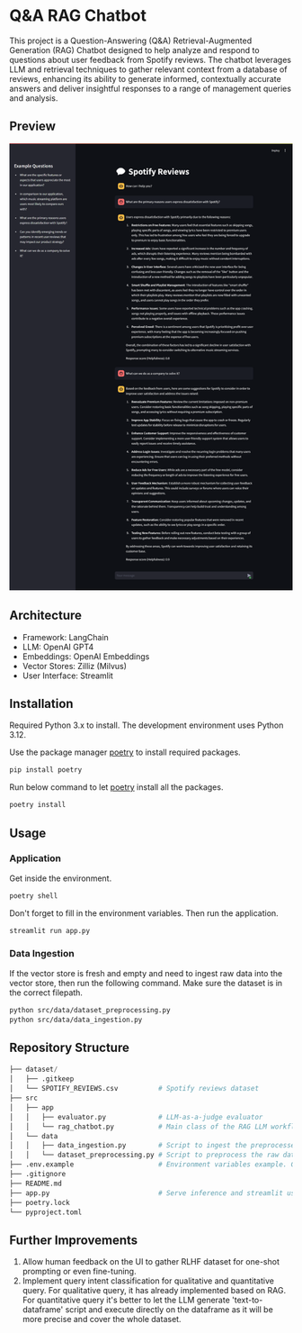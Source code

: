 # Q&A RAG Chatbot

This project is a Question-Answering (Q&A) Retrieval-Augmented Generation (RAG) Chatbot designed to help analyze and respond to questions about user feedback from Spotify reviews. The chatbot leverages LLM and retrieval techniques to gather relevant context from a database of reviews, enhancing its ability to generate informed, contextually accurate answers and deliver insightful responses to a range of management queries and analysis.

## Preview
![alt text](qna-rag-chatbot-preview.png)

## Architecture
- Framework: LangChain
- LLM: OpenAI GPT4
- Embeddings: OpenAI Embeddings
- Vector Stores: Zilliz (Milvus)
- User Interface: Streamlit

## Installation
Required Python 3.x to install. The development environment uses Python 3.12.

Use the package manager [poetry](https://python-poetry.org/) to install required packages.

```bash
pip install poetry
```
Run below command to let [poetry](https://python-poetry.org/) install all the packages.
```bash
poetry install
```

## Usage
### Application
Get inside the environment.
```bash
poetry shell
```
Don't forget to fill in the environment variables. Then run the application.
```bash
streamlit run app.py
```
### Data Ingestion
If the vector store is fresh and empty and need to ingest raw data into the vector store, then run the following command. Make sure the dataset is in the correct filepath.
```bash
python src/data/dataset_preprocessing.py
python src/data/data_ingestion.py
```


## Repository Structure
```python
├── dataset/
│   ├── .gitkeep
│   └── SPOTIFY_REVIEWS.csv          # Spotify reviews dataset
├── src
│   ├── app
│   │   ├── evaluator.py             # LLM-as-a-judge evaluator 
│   │   └── rag_chatbot.py           # Main class of the RAG LLM workflow
│   └── data
│   │   ├── data_ingestion.py        # Script to ingest the preprocessed data into vector store
│   │   └── dataset_preprocessing.py # Script to preprocess the raw data
├── .env.example                     # Environment variables example. Copy this, rename it to .env, and fill in the variables
├── .gitignore
├── README.md
├── app.py                           # Serve inference and streamlit user interface
├── poetry.lock
└── pyproject.toml
```

## Further Improvements
1. Allow human feedback on the UI to gather RLHF dataset for one-shot prompting or even fine-tuning.
2. Implement query intent classification for qualitative and quantitative query. For qualitative query, it has already implemented based on RAG. For quantitative query it's better to let the LLM generate 'text-to-dataframe' script and execute directly on the dataframe as it will be more precise and cover the whole dataset.